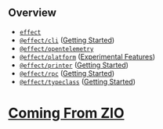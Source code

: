 ## Overview

- [`effect`](https://effect-ts.github.io/effect/docs/effect)
- [`@effect/cli`](https://effect-ts.github.io/effect/docs/cli) ([Getting Started](https://github.com/Effect-TS/effect/blob/main/packages/cli/README.md))
- [`@effect/opentelemetry`](https://effect-ts.github.io/effect/docs/opentelemetry)
- [`@effect/platform`](https://effect-ts.github.io/effect/docs/platform) ([Experimental Features](https://github.com/Effect-TS/effect/blob/main/packages/platform/README.md))
- [`@effect/printer`](https://effect-ts.github.io/effect/docs/printer) ([Getting Started](https://github.com/Effect-TS/effect/blob/main/packages/printer/README.md))
- [`@effect/rpc`](https://effect-ts.github.io/effect/docs/rpc) ([Getting Started](https://github.com/Effect-TS/effect/blob/main/packages/rpc/README.md))
- [`@effect/typeclass`](https://effect-ts.github.io/effect/docs/typeclass) ([Getting Started](https://github.com/Effect-TS/effect/blob/main/packages/typeclass/README.md))

# [Coming From ZIO](https://effect.website/docs/additional-resources/coming-from-zio/)
